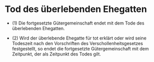 # Tod des überlebenden Ehegatten

- (1) Die fortgesetzte Gütergemeinschaft endet mit dem Tode des überlebenden Ehegatten.

- (2) Wird der überlebende Ehegatte für tot erklärt oder wird seine Todeszeit nach den Vorschriften des Verschollenheitsgesetzes festgestellt, so endet die fortgesetzte Gütergemeinschaft mit dem Zeitpunkt, der als Zeitpunkt des Todes gilt.

